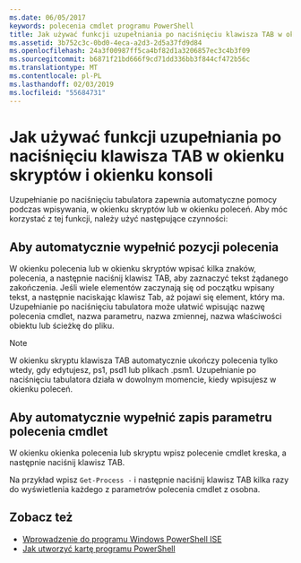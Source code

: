 ```yaml
---
ms.date: 06/05/2017
keywords: polecenia cmdlet programu PowerShell
title: Jak używać funkcji uzupełniania po naciśnięciu klawisza TAB w okienku skryptów i okienku konsoli
ms.assetid: 3b752c3c-0bd0-4eca-a2d3-2d5a37fd9d84
ms.openlocfilehash: 24a3f00987ff5ca4bf82d1a3206857ec3c4b3f09
ms.sourcegitcommit: b6871f21bd666f9cd71dd336bb3f844cf472b56c
ms.translationtype: MT
ms.contentlocale: pl-PL
ms.lasthandoff: 02/03/2019
ms.locfileid: "55684731"
---
```

# <a name="how-to-use-tab-completion-in-the-script-pane-and-console-pane"></a>Jak używać funkcji uzupełniania po naciśnięciu klawisza TAB w okienku skryptów i okienku konsoli

Uzupełnianie po naciśnięciu tabulatora zapewnia automatyczne pomocy podczas wpisywania, w okienku skryptów lub w okienku poleceń. Aby móc korzystać z tej funkcji, należy użyć następujące czynności:

## <a name="to-automatically-complete-a-command-entry"></a>Aby automatycznie wypełnić pozycji polecenia

W okienku polecenia lub w okienku skryptów wpisać kilka znaków, polecenia, a następnie naciśnij klawisz TAB, aby zaznaczyć tekst żądanego zakończenia. Jeśli wiele elementów zaczynają się od początku wpisany tekst, a następnie naciskając klawisz Tab, aż pojawi się element, który ma. Uzupełnianie po naciśnięciu tabulatora może ułatwić wpisując nazwę polecenia cmdlet, nazwa parametru, nazwa zmiennej, nazwa właściwości obiektu lub ścieżkę do pliku.

> [!NOTE]
> W okienku skryptu klawisza TAB automatycznie ukończy polecenia tylko wtedy, gdy edytujesz, ps1, psd1 lub plikach .psm1. Uzupełnianie po naciśnięciu tabulatora działa w dowolnym momencie, kiedy wpisujesz w okienku poleceń.

## <a name="to-automatically-complete-a-cmdlet-parameter-entry"></a>Aby automatycznie wypełnić zapis parametru polecenia cmdlet

W okienku okienka polecenia lub skryptu wpisz polecenie cmdlet kreska, a następnie naciśnij klawisz TAB.

Na przykład wpisz `Get-Process -` i następnie naciśnij klawisz TAB kilka razy do wyświetlenia każdego z parametrów polecenia cmdlet z osobna.

## <a name="see-also"></a>Zobacz też

- [Wprowadzenie do programu Windows PowerShell ISE](Introducing-the-Windows-PowerShell-ISE.md)
- [Jak utworzyć kartę programu PowerShell](How-to-Create-a-PowerShell-Tab-in-Windows-PowerShell-ISE.md)
